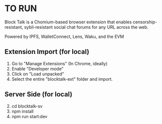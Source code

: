 # TO RUN
Block Talk is a Chomium-based browser extension that enables censorship-resistant, sybil-resistant social chat forums for any URL across the web.

Powered by IPFS, WalletConnect, Lens, Waku, and the EVM

## Extension Import (for local)
1. Go to "Manage Extensions" (In Chrome, ideally)
2. Enable "Developer mode" 
3. Click on "Load unpacked"
4. Select the entire "blocktalk-ext" folder and import.

## Server Side (for local)
2. cd blocktalk-sv
3. npm install
4. npm run start:dev
